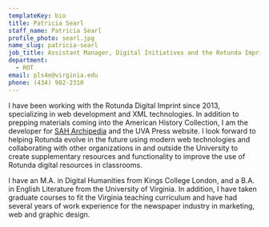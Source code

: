 ```yaml
---
templateKey: bio
title: Patricia Searl
staff_name: Patricia Searl
profile_photo: searl.jpg
name_slug: patricia-searl
job_title: Assistant Manager, Digital Initiatives and the Rotunda Imprint
department:
  - ROT
email: pls4e​@​virginia.edu
phone: (434) 982-2310
---
```

I have been working with the Rotunda Digital Imprint since 2013, specializing in web development and XML technologies. In addition to prepping materials coming into the American History Collection, I am the developer for [SAH Archipedia](https://sah-archipedia.org) and the UVA Press website. I look forward to helping Rotunda evolve in the future using modern web technologies and collaborating with other organizations in and outside the University to create supplementary resources and functionality to improve the use of Rotunda digital resources in classrooms. 

I have an M.A. in Digital Humanities from Kings College London, and a B.A. in English Literature from the University of Virginia. In addition, I have taken graduate courses to fit the Virginia teaching curriculum and have had several years of work experience for the newspaper industry in marketing, web and graphic design.